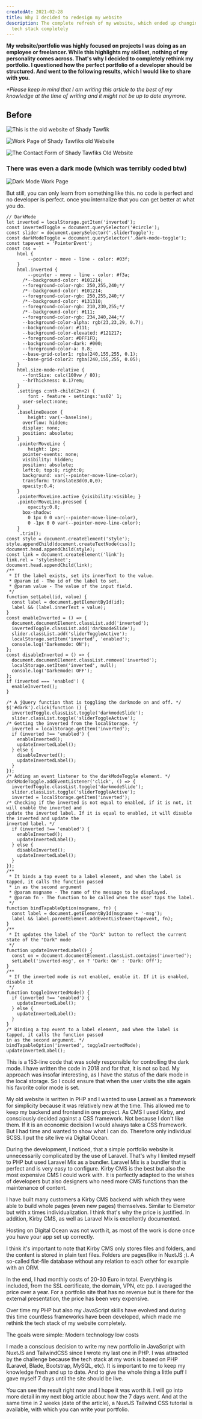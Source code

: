 ```yaml
---
createdAt: 2021-02-28
title: Why I decided to redesign my website
description: The complete refresh of my website, which ended up changing the
  tech stack completely
---
```

**My website/portfolio was highly focused on projects I was doing as an employee or freelancer. While this highlights my skillset, nothing of my personality comes across. That's why I decided to completely rethink my portfolio. I questioned how the perfect portfolio of a developer should be structured. And went to the following results, which I would like to share with you.** 

*\*Please keep in mind that I am writing this article to the best of my knowledge at the time of writing and it might not be up to date anymore.*

## Before

![This is the old website of Shady Tawfik](/img/scr-20220626-qqz.png "MA Old Site")

![Work Page of Shady Tawfiks old Website](/img/scr-20220626-qv8.png "Work Page")

![The Contact Form of Shady Tawfiks Old Website](/img/scr-20220626-qrk.png "Contact Form")

### There was even a dark mode (which was terribly coded btw)

![Dark Mode Work Page](/img/scr-20220626-qve.png "Dark Mode Work Page")

But still, you can only learn from something like this. no code is perfect and no developer is perfect. once you internalize that you can get better at what you do.

```angelscript
// DarkMode
let inverted = localStorage.getItem('inverted');
const invertedToggle = document.querySelector('#circle');
const slider = document.querySelector('.sliderToggle');
const darkModeToggle = document.querySelector('.dark-mode-toggle');
const tapevent = 'PointerEvent';
const css = `
    html {
        --pointer - move - line - color: #03f;
    }
    html.inverted {
        --pointer - move - line - color: #f3a;
      /*--background-color: #101214;
      --foreground-color-rgb: 250,255,240;*/
      /*--background-color: #101214;
      --foreground-color-rgb: 250,255,240;*/
      /*--background-color: #131310;
      --foreground-color-rgb: 210,230,255;*/
      /*--background-color: #111;
      --foreground-color-rgb: 234,240,244;*/
      --background-color-alpha: rgb(23,23,29, 0.7);
      --background-color: #111;
      --background-color-elevated: #121217;
      --foreground-color: #DFF1FD;
      --background-color-dark: #000;
      --foreground-color-a: 0.8;
      --base-grid-color1: rgba(240,155,255, 0.1);
      --base-grid-color2: rgba(240,155,255, 0.05);
    }
    html.size-mode-relative {
      --fontSize: calc(100vw / 80);
      --hrThickness: 0.17rem;
    }
    .settings c:nth-child(2n+2) {
        font - feature - settings:'ss02' 1;
      user-select:none;
    }
    .baselineBeacon {
        height: var(--baseline);
      overflow: hidden;
      display: none;
      position: absolute;
    }
    .pointerMoveLine {
        height: 1px;
      pointer-events: none;
      visibility: hidden;
      position: absolute;
      left:0; top:0; right:0;
      background: var(--pointer-move-line-color);
      transform: translate3d(0,0,0);
      opacity:0.4;
    }
    .pointerMoveLine.active {visibility:visible; }
    .pointerMoveLine.pressed {
        opacity:0.8;
      box-shadow:
        0 1px 0 0 var(--pointer-move-line-color),
        0 -1px 0 0 var(--pointer-move-line-color);
    }
    `.trim();
const style = document.createElement('style');
style.appendChild(document.createTextNode(css));
document.head.appendChild(style);
const link = document.createElement('link');
link.rel = 'stylesheet';
document.head.appendChild(link);
/**
 * If the label exists, set its innerText to the value.
 * @param id - The id of the label to set.
 * @param value - The value of the input field.
 */
function setLabel(id, value) {
  const label = document.getElementById(id);
  label && (label.innerText = value);
}
const enableInverted = () => {
  document.documentElement.classList.add('inverted');
  invertedToggle.classList.add('darkmodeSlide');
  slider.classList.add('sliderToggleActive');
  localStorage.setItem('inverted', 'enabled');
  console.log('Darkemode: ON');
};
const disableInverted = () => {
  document.documentElement.classList.remove('inverted');
  localStorage.setItem('inverted', null);
  console.log('Darkemode: OFF');
};
if (inverted === 'enabled') {
  enableInverted();
}

/* A jQuery function that is toggling the darkmode on and off. */
$('#dark').click(function () {
  invertedToggle.classList.toggle('darkmodeSlide');
  slider.classList.toggle('sliderToggleActive');
/* Getting the inverted from the localStorage. */
  inverted = localStorage.getItem('inverted');
  if (inverted !== 'enabled') {
    enableInverted();
    updateInvertedLabel();
  } else {
    disableInverted();
    updateInvertedLabel();
  }
});
/* Adding an event listener to the darkModeToggle element. */
darkModeToggle.addEventListener('click', () => {
  invertedToggle.classList.toggle('darkmodeSlide');
  slider.classList.toggle('sliderToggleActive');
  inverted = localStorage.getItem('inverted');
/* Checking if the inverted is not equal to enabled, if it is not, it will enable the inverted and
update the inverted label. If it is equal to enabled, it will disable the inverted and update the
inverted label. */
  if (inverted !== 'enabled') {
    enableInverted();
    updateInvertedLabel();
  } else {
    disableInverted();
    updateInvertedLabel();
  }
});
/**
 * It binds a tap event to a label element, and when the label is tapped, it calls the function passed
 * in as the second argument
 * @param msgname - The name of the message to be displayed.
 * @param fn - The function to be called when the user taps the label.
 */
function bindTapableOption(msgname, fn) {
  const label = document.getElementById(msgname + '-msg');
  label && label.parentElement.addEventListener(tapevent, fn);
}
/**
 * It updates the label of the "Dark" button to reflect the current state of the "Dark" mode
 */
function updateInvertedLabel() {
  const on = document.documentElement.classList.contains('inverted');
  setLabel('inverted-msg', on ? 'Dark: On' : 'Dark: Off');
}
/**
 * If the inverted mode is not enabled, enable it. If it is enabled, disable it
 */
function toggleInvertedMode() {
  if (inverted !== 'enabled') {
    updateInvertedLabel();
  } else {
    updateInvertedLabel();
  }
}
/* Binding a tap event to a label element, and when the label is tapped, it calls the function passed
in as the second argument. */
bindTapableOption('inverted', toggleInvertedMode);
updateInvertedLabel();
```

This is a 153-line code that was solely responsible for controlling the dark mode. I have written the code in 2018 and for that, it is not so bad. My approach was insofar interesting, as I have the status of the dark mode in the local storage. So I could ensure that when the user visits the site again his favorite color mode is set.

My old website is written in PHP and I wanted to use Laravel as a framework for simplicity because it was relatively new at the time. This allowed me to keep my backend and frontend in one project. As CMS I used Kirby, and consciously decided against a CSS framework. Not because I don't like them. If it is an economic decision I would always take a CSS framework. But I had time and wanted to show what I can do. Therefore only individual SCSS. I put the site live via Digital Ocean. 

During the development, I noticed, that a simple portfolio website is unnecessarily complicated by the use of Laravel. That's why I limited myself to PHP but used Laravel Mix as a bundler. Laravel Mix is a bundler that is perfect and is very easy to configure. Kirby CMS is the best but also the most expensive CMS I could work with. It is perfectly adapted to the wishes of developers but also designers who need more CMS functions than the maintenance of content. 

I have built many customers a Kirby CMS backend with which they were able to build whole pages (even new pages) themselves. Similar to Elemetor but with x times individualization. I think that's why the price is justified. In addition, Kirby CMS, as well as Laravel Mix is excellently documented. 

Hosting on Digital Ocean was not worth it, as most of the work is done once you have your app set up correctly. 

I think it's important to note that Kirby CMS only stores files and folders, and the content is stored in plain text files. Folders are pages(like in NuxtJS ;). A so-called flat-file database without any relation to each other for example with an ORM.

In the end, I had monthly costs of 20-30 Euro in total. Everything is included, from the SSL certificate, the domain, VPN, etc pp. I averaged the price over a year. For a portfolio site that has no revenue but is there for the external presentation, the price has been very expensive. 

Over time my PHP but also my JavaScript skills have evolved and during this time countless frameworks have been developed, which made me rethink the tech stack of my website completely. 

The goals were simple: 
Modern technology
low costs

I made a conscious decision to write my new portfolio in JavaScript with NuxtJS and TailwindCSS since I wrote my last one in PHP. I was attracted by the challenge because the tech stack at my work is based on PHP (Laravel, Blade, Bootstrap, MySQL, etc). It is important to me to keep my knowledge fresh and up to date. And to give the whole thing a little puff I gave myself 7 days until the site should be live. 

You can see the result right now and I hope it was worth it. I will go into more detail in my next blog article about how the 7 days went. And at the same time in 2 weeks (date of the article), a NuxtJS Tailwind CSS tutorial is available, with which you can write your portfolio.